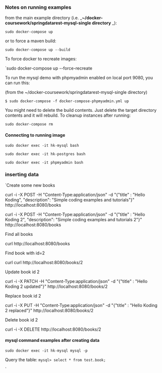 ### Notes on running examples

from the main example directory (i.e. _**~/docker-coursework/springdatarest-mysql-single directory** _):

`sudo docker-compose up`

or to force a maven build:

`sudo docker-compose up --build`

To force docker to recreate images:

`sudo docker-compose up --force-recreate

To run the mysql demo with phpmyadmin enabled on local port 9080, you can run this:

(from the ~/docker-coursework/springdatarest-mysql-single directory)

`$ sudo docker-compose -f docker-compose-phpmyadmin.yml up` 

You might need to delete the build contents. Just delete the target directory contents and it will rebuild. To cleanup instances after running:

`sudo docker-compose rm`

#### Connecting to running image

`sudo docker exec -it hk-mysql bash`

`sudo docker exec -it hk-postgres bash`

`sudo docker exec -it phpmyadmin bash`

### inserting data

`Create some new books

curl -i -X POST -H "Content-Type:application/json" -d "{\"title\" : \"Hello Koding\", \"description\": \"Simple coding examples and tutorials\"}" http://localhost:8080/books

curl -i -X POST -H "Content-Type:application/json" -d "{\"title\" : \"Hello Koding 2\", \"description\": \"Simple coding examples and tutorials 2\"}" http://localhost:8080/books

Find all books

curl http://localhost:8080/books

Find book with id=2

curl curl http://localhost:8080/books/2

Update book id 2

curl -i -X PATCH -H "Content-Type:application/json" -d "{\"title\" : \"Hello Koding 2 updated\"}" http://localhost:8080/books/2

Replace book id 2

curl -i -X PUT -H "Content-Type:application/json" -d "{\"title\" : \"Hello Koding 2 replaced\"}" http://localhost:8080/books/2

Delete book id 2

curl -i -X DELETE http://localhost:8080/books/2

#### mysql command examples after creating data

`sudo docker exec -it hk-mysql mysql -p`

Query the table:
`mysql> select * from test.book;`

`
